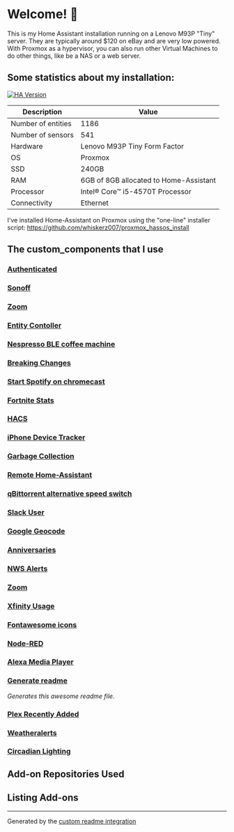 # Welcome! 👋

This is my Home Assistant installation running on a Lenovo M93P "Tiny" server. They are typically around $120 on eBay and are very low powered. 
With Proxmox as a hypervisor, you can also run other Virtual Machines to do other things, like be a NAS or a web server. 

## Some statistics about my installation:

[![HA Version](https://img.shields.io/badge/Home%20Assistant-0.114.4-brightgreen)](https://github.com/home-assistant/home-assistant/releases/0.114.4)

Description | Value
-- | --
Number of entities | 1186
Number of sensors | 541
Hardware | Lenovo M93P Tiny Form Factor
OS | Proxmox
SSD | 240GB
RAM | 6GB of 8GB allocated to Home-Assistant
Processor | Intel® Core™ i5-4570T Processor
Connectivity | Ethernet


I've installed Home-Assistant on Proxmox using the "one-line" installer script:
https://github.com/whiskerz007/proxmox_hassos_install


## The custom_components that I use

### [Authenticated](https://github.com/custom-components/authenticated)

### [Sonoff](https://github.com/AlexxIT/SonoffLAN)

### [Zoom](https://github.com/raman325/ha-zoom-automation)

### [Entity Contoller](https://github.com/danobot/entity-controller/blob/master/README.md)

### [Nespresso BLE coffee machine](https://github.com/tikismoke/home-assistant-nespressoble)

### [Breaking Changes](https://github.com/custom-components/breaking_changes)

### [Start Spotify on chromecast](https://github.com/fondberg/spotcast)

### [Fortnite Stats](https://github.com/michaellunzer/Home-Assistant-Custom-Component-Fortnite)

### [HACS](https://hacs.xyz/docs/configuration/start)

### [iPhone Device Tracker](https://github.com/mudape/iphonedetect)

### [Garbage Collection](https://github.com/bruxy70/Garbage-Collection/)

### [Remote Home-Assistant](https://github.com/lukas-hetzenecker/home-assistant-remote)

### [qBittorrent alternative speed switch](https://github.com/JurajNyiri/HomeAssistant-qBitTorrentAlternativeSpeed)

### [Slack User](https://github.com/GeorgeSG/ha-slack-user)

### [Google Geocode](https://github.com/gregoryduckworth/GoogleGeocode-HASS)

### [Anniversaries](https://github.com/pinkywafer/Anniversaries)

### [NWS Alerts](https://github.com/finity69x2/nws_alerts/)

### [Zoom](https://github.com/raman325/ha-zoom-automation)

### [Xfinity Usage](https://github.com/robert-alfaro/xfinity-usage)

### [Fontawesome icons]()

### [Node-RED](https://github.com/zachowj/node-red)

### [Alexa Media Player](https://github.com/custom-components/alexa_media_player/wiki)

### [Generate readme](https://github.com/custom-components/readme)

_Generates this awesome readme file._

### [Plex Recently Added](https://github.com/custom-components/sensor.plex_recently_added)

### [Weatheralerts](https://github.com/custom-components/weatheralerts)

### [Circadian Lighting](https://github.com/claytonjn/hass-circadian_lighting)


## Add-on Repositories Used



## Listing Add-ons


***

Generated by the [custom readme integration](https://github.com/custom-components/readme)

